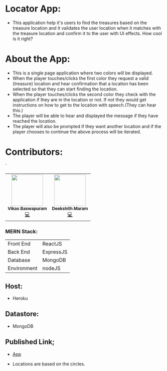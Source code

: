 # Locator App:

- This application help it's users to find the treasures based on the treasure location and it validates the user location when it matches with the treasure location and confirm it to the user with UI effects. How cool is it right?

# About the App:

- This is a single page application where two colors will be displayed.
- When the player touches/clicks the first color they request a valid (treasure) location and hear confirmation that a location has been selected so that they can start finding the location.
- When the player touches/clicks the second color they check with the application if they are in the location or not. If not they would get instructions on how to get to the location with speech.(They can hear this.)
- The player will be able to hear and displayed the message if they have reached the location.
- The player will also be prompted if they want another location and if the player chooses to continue the above process will be iterated.

# Contributors:

<table>
  <tr>
    <td align="center"><a href="https://github.com/Vikas2004"><img src="https://avatars.githubusercontent.com/u/60014528?s=400&u=1d1b38ceb231dedb3dc4d9de6d41bd1603eb9590&v=4" width="100px;" alt=""/><br /><sub><b>Vikas Baswapuram</b></sub></a><br /><a href="https://github.com/Vikas2004" title="Code">💻</a></td>
    <td align="center"><a href="https://github.com/Dixith1196"><img src="https://avatars.githubusercontent.com/u/60023341?s=400&u=fb45357be42f7f2b97401c4e7f6e607b781c8f8b&v=4" width="100px;" alt=""/><br /><sub><b>Deekshith Maram</b></sub></a><br /><a href="https://github.com/Dixith1196" title="Code">💻</a></td>
    </tr>
`   </table>

<h3>MERN Stack:</h3>
<table>
  <tbody>
  <tr>
     <td>Front End</td>
     <td>ReactJS</td>
    </tr>
   <tr>
     <td>Back End</td>
     <td>ExpressJS</td>
    </tr>
   <tr>
     <td>Database</td>
     <td>MongoDB</td>
    </tr>
    <tr><td>Environment</td><td>nodeJS</td></tr>
  
  </tbody>
  </table>

  ## Host: 
  
  - Heroku

  ## Datastore:

  - MongoDB

  ## Published Link;

  - [App](https://treasure-locator-frontend.herokuapp.com/)
  
  - Locations are based on the circles.
  



